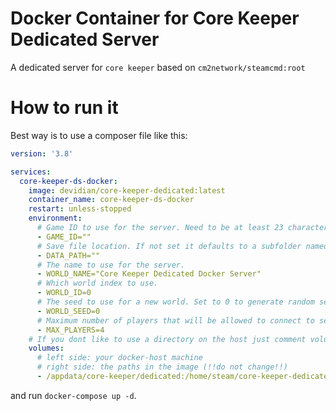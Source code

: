 # Docker Container for Core Keeper Dedicated Server

A dedicated server for `core keeper` based on `cm2network/steamcmd:root`

# How to run it

Best way is to use a composer file like this:

```yml
version: '3.8'

services:
  core-keeper-ds-docker:
    image: devidian/core-keeper-dedicated:latest
    container_name: core-keeper-ds-docker
    restart: unless-stopped
    environment:
      # Game ID to use for the server. Need to be at least 23 characters and alphanumeric, excluding Y,y,x,0,O. Empty or not valid means a new ID will be generated at start.
      - GAME_ID=""
      # Save file location. If not set it defaults to a subfolder named "DedicatedServer" at the default Core Keeper save location.
      - DATA_PATH=""
      # The name to use for the server.
      - WORLD_NAME="Core Keeper Dedicated Docker Server"
      # Which world index to use.
      - WORLD_ID=0
      # The seed to use for a new world. Set to 0 to generate random seed.
      - WORLD_SEED=0
      # Maximum number of players that will be allowed to connect to server.
      - MAX_PLAYERS=4
    # If you dont like to use a directory on the host just comment volumes section
    volumes:
      # left side: your docker-host machine
      # right side: the paths in the image (!!do not change!!)
      - /appdata/core-keeper/dedicated:/home/steam/core-keeper-dedicated
```

and run `docker-compose up -d`.
